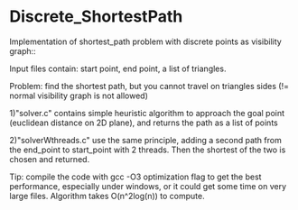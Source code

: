 # Discrete_ShortestPath
Implementation of shortest_path problem with discrete points as visibility graph::

Input files contain: start point, end point, a list of triangles.

Problem: find the shortest path, but you cannot travel on triangles sides (!= normal visibility graph is not allowed)

1)"solver.c" contains simple heuristic algorithm to approach the goal point (euclidean distance on 2D plane), and returns the path as a list of points

2)"solverWthreads.c" use the same principle, adding a second path from the end_point to start_point with 2 threads.
Then the shortest of the two is chosen and returned.

Tip: compile the code with gcc -O3 optimization flag to get the best performance, especially under windows, or it could get some time on very large files. Algorithm takes O(n^2log(n)) to compute.
